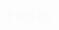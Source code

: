 <!DOCTYPE html>
<html lang="en">
<head>
  <meta charset="UTF-8" />
  <meta name="viewport" content="width=device-width, initial-scale=1.0" />
  <title>Hello Page</title>
  <style>
    /* Style for the body element */
    body {
      margin: 0;
      padding: 0;
      background-color: #FFC0CB; /* Pinkish background */
      display: flex;
      justify-content: center;
      align-items: center;
      height: 100vh; /* Full viewport height */
      opacity: 0; /* Start invisible */
      animation: fadeIn 2s forwards; /* Fade in over 2 seconds */
    }

    /* Style for the text */
    h1 {
      color: #333; /* Medium black text */
      font-size: 3em;
      font-family: Arial, sans-serif;
    }

    /* Keyframes for the fade-in effect */
    @keyframes fadeIn {
      from {
        opacity: 0;
      }
      to {
        opacity: 1;
      }
    }
  </style>
</head>
<body>
  <h1>Hello</h1>
</body>
</html>
